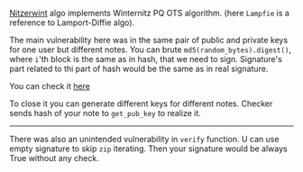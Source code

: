 [Nitzerwint](/services/profile/dockers/stop/service/stop.py) algo implements Winternitz PQ OTS algorithm. (here `Lampfie` is a reference to Lamport-Diffie algo).

The main vulnerability here was in the same pair of public and private keys for one user but different notes. You can brute `md5(random_bytes).digest()`, where `i`'th block is the same as in hash, that we need to sign. Signature's part related to thi part of hash would be the same as in real signature.

You can check it [here](./stop_exploit.py)

To close it you can generate different keys for different notes. Checker sends hash of your note to `get_pub_key` to realize it.

---

There was also an unintended vulnerability in `verify` function. U can use empty signature to skip `zip` iterating. Then your signature would be always True without any check.